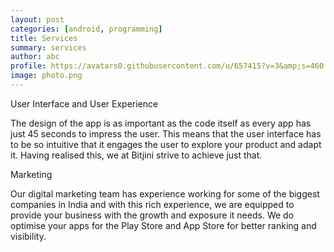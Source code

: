 ```yaml
---
layout: post
categories: [android, programming]
title: Services
summary: services
author: abc
profile: https://avatars0.githubusercontent.com/u/657415?v=3&amp;s=460
image: photo.png
---
```







User Interface and User Experience

The design of the app is as important as the code itself as every app has just 45 seconds to impress the user. This means that the user interface has to be so intuitive that it engages the user to explore your product and adapt it. Having realised this, we at Bitjini strive to achieve just that.



Marketing

Our digital marketing team has experience working for some of the biggest companies in India and with this rich experience, we are equipped to provide your business with the growth and exposure it needs. We do optimise your apps for the Play Store and App Store for better ranking and visibility.

